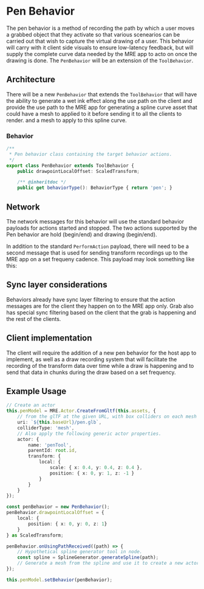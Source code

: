 # Pen Behavior

The pen behavior is a method of recording the path by which a user moves a grabbed object that they activate so that various scenearios 
can be carried out that wish to capture the virtual drawing of a user.  This behavior will carry with it client side visuals
to ensure low-latency feedback, but will supply the complete curve data needed by the MRE app to acto on once the drawing is done.
The `PenBehavior` will be an extension of the `ToolBehavior`.

## Architecture

There will be a new `PenBehavior` that extends the `ToolBehavior` that will have the ability to generate a wet ink effect along the use 
path on the client and provide the use path to the MRE app for generating a spline curve asset that could have a mesh to applied to it
before sending it to all the clients to render. and a mesh to apply to this spline curve.

### Behavior
``` ts
/**
 * Pen behavior class containing the target behavior actions.
 */
export class PenBehavior extends ToolBehavior {
	public drawpointLocalOffset: ScaledTransform;

	/** @inheritdoc */
	public get behaviorType(): BehaviorType { return 'pen'; }
```

## Network

The network messages for this behavior will use the standard behavior payloads for actions started and stopped.  The two actions supported 
by the Pen behavior are hold (begin/end) and drawing (begin/end).

In addition to the standard `PerformAction` payload, there will need to be a second message that is used for sending transform recordings
up to the MRE app on a set frequeny cadence.  This payload may look something like this:

## Sync layer considerations

Behaviors already have sync layer filtering to ensure that the action messages are for the client they happen on to the MRE app only.  Grab 
also has special sync filtering based on the client that the grab is happening and the rest of the clients.  

## Client implementation

The client will require the addition of a new pen behavior for the host app to implement, as well as a draw recording system that will facilitate
the recording of the transform data over time while a draw is happening and to send that data in chunks during the draw based on a set frequency.

## Example Usage

``` ts
// Create an actor
this.penModel = MRE.Actor.CreateFromGltf(this.assets, {
    // from the glTF at the given URL, with box colliders on each mesh
    uri: `${this.baseUrl}/pen.glb`,
    colliderType: 'mesh',
    // Also apply the following generic actor properties.
    actor: {
        name: 'penTool',
        parentId: root.id,
        transform: {
            local: {
                scale: { x: 0.4, y: 0.4, z: 0.4 },
                position: { x: 0, y: 1, z: -1 }
            }
        }
    }
});

const penBehavior = new PenBehavior();
penBehavior.drawpointLocalOffset = {
	local: {
		position: { x: 0, y: 0, z: 1}
	}
} as ScaledTransform;

penBehavior.onUsingPathReceived((path) => {
	// Hypothetical spline generator tool in node.
	const spline = SplineGenerator.generateSpline(path);
	// Generate a mesh from the spline and use it to create a new actor at the point of origin of the draw.
});

this.penModel.setBehavior(penBehavior);
```